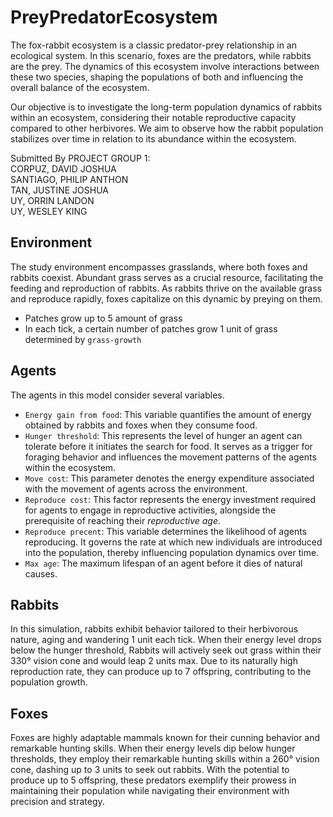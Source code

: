 # PreyPredatorEcosystem


The fox-rabbit ecosystem is a classic predator-prey relationship in an ecological system. In this scenario, foxes are the predators, while rabbits are the prey. The dynamics of this ecosystem involve interactions between these two species, shaping the populations of both and influencing the overall balance of the ecosystem.

Our objective is to investigate the long-term population dynamics of rabbits within an ecosystem, considering their notable reproductive capacity compared to other herbivores. We aim to observe how the rabbit population stabilizes over time in relation to its abundance within the ecosystem.


Submitted By PROJECT GROUP 1:  
CORPUZ, DAVID JOSHUA
<br>SANTIAGO, PHILIP ANTHON 
<br>TAN, JUSTINE JOSHUA
<br>UY, ORRIN LANDON
<br>UY, WESLEY KING

## Environment
The study environment encompasses grasslands, where both foxes and rabbits coexist. Abundant grass serves as a crucial resource, facilitating the feeding and reproduction of rabbits. As rabbits thrive on the available grass and reproduce rapidly, foxes capitalize on this dynamic by preying on them. 
* Patches grow up to 5 amount of grass
* In each tick, a certain number of patches grow 1 unit of grass determined by `grass-growth`

## Agents
The agents in this model consider several variables.
* `Energy gain from food`:  This variable quantifies the amount of energy obtained by rabbits and foxes when they consume food.
* `Hunger threshold`: This represents the level of hunger an agent can tolerate before it initiates the search for food. It serves as a trigger for foraging behavior and influences the movement patterns of the agents within the ecosystem.
* `Move cost`: This parameter denotes the energy expenditure associated with the movement of agents across the environment.
* `Reproduce cost`: This factor represents the energy investment required for agents to engage in reproductive activities, alongside the prerequisite of reaching their *reproductive age*.
* `Reproduce precent`: This variable determines the likelihood of agents reproducing. It governs the rate at which new individuals are introduced into the population, thereby influencing population dynamics over time.
* `Max age`: The maximum lifespan of an agent before it dies of natural causes.

## Rabbits
In this simulation, rabbits exhibit behavior tailored to their herbivorous nature, aging and wandering 1 unit each tick. When their energy level drops below the hunger threshold, Rabbits will actively seek out grass within their 330&deg; vision cone and would leap 2 units max. Due to its naturally high reproduction rate, they can produce up to 7 offspring, contributing to the population growth.

## Foxes
Foxes are highly adaptable mammals known for their cunning behavior and remarkable hunting skills. When their energy levels dip below hunger thresholds, they employ their remarkable hunting skills within a 260&deg; vision cone, dashing up to 3 units to seek out rabbits. With the potential to produce up to 5 offspring, these predators exemplify their prowess in maintaining their population while navigating their environment with precision and strategy.
